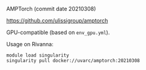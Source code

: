 AMPTorch (commit date 20210308)

https://github.com/ulissigroup/amptorch

GPU-compatible (based on `env_gpu.yml`).

Usage on Rivanna:
```
module load singularity
singularity pull docker://uvarc/amptorch:20210308
```
